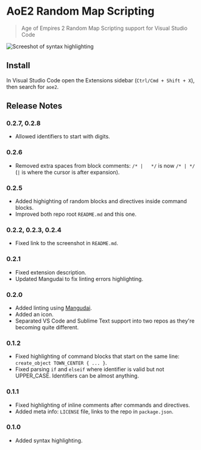 # AoE2 Random Map Scripting

> Age of Empires 2 Random Map Scripting support for Visual Studio Code

![Screeshot of syntax highlighting](https://github.com/mangudai/vscode/blob/master/client/screenshot.png?raw=true)

## Install

In Visual Studio Code open the Extensions sidebar (`Ctrl/Cmd + Shift + X`), then search for `aoe2`.

## Release Notes

### 0.2.7, 0.2.8

- Allowed identifiers to start with digits.

### 0.2.6

- Removed extra spaces from block comments: `/* |   */` is now `/* | */` (`|` is where the cursor is after expansion).

### 0.2.5

- Added highighting of random blocks and directives inside command blocks.
- Improved both repo root `README.md` and this one.

### 0.2.2, 0.2.3, 0.2.4

- Fixed link to the screenshot in `README.md`.

### 0.2.1

- Fixed extension description.
- Updated Mangudai to fix linting errors highlighting.

### 0.2.0

- Added linting using [Mangudai](https://github.com/mangudai/mangudai).
- Added an icon.
- Separated VS Code and Sublime Text support into two repos as they're becoming quite different.

### 0.1.2

- Fixed highlighting of command blocks that start on the same line: `create_object TOWN_CENTER { ... }`.
- Fixed parsing `if` and `elseif` where identifier is valid but not UPPER_CASE. Identifiers can be almost anything.

### 0.1.1

- Fixed highlighting of inline comments after commands and directives.
- Added meta info: `LICENSE` file, links to the repo in `package.json`.

### 0.1.0

- Added syntax highlighting.
